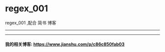 # regex_001
regex_001 ,配合 简书 博客



<hr>


<hr>



#### 我的相关博客:  https://www.jianshu.com/p/c86c850fab03
